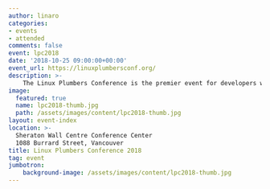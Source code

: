 ```yaml
---
author: linaro
categories:
- events
- attended
comments: false
event: lpc2018
date: '2018-10-25 09:00:00+00:00'
event_url: https://linuxplumbersconf.org/
description: >-
    The Linux Plumbers Conference is the premier event for developers working at all levels of the plumbing layer and beyond.  LPC 2018 is being held November 13-15 in Vancouver, BC, Canada.  Here is relevant information for all participants at LPC 2018. 
image:
  featured: true
  name: lpc2018-thumb.jpg
  path: /assets/images/content/lpc2018-thumb.jpg
layout: event-index
location: >-
  Sheraton Wall Centre Conference Center
  1088 Burrard Street, Vancouver
title: Linux Plumbers Conference 2018
tag: event
jumbotron:
    background-image: /assets/images/content/lpc2018-thumb.jpg
---
```

